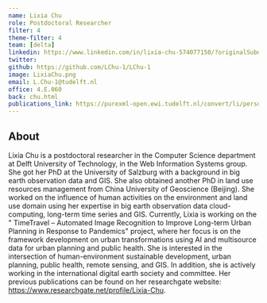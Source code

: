 ```yaml
---
name: Lixia Chu
role: Postdoctoral Researcher
filter: 4
theme-filter: 4
team: [delta]
linkedin: https://www.linkedin.com/in/lixia-chu-574077150/?originalSubdomain=at
twitter: 
github: https://github.com/LChu-1/LChu-1
image: LixiaChu.png
email: L.Chu-1@tudelft.nl
office: 4.E.060 
back: chu.html
publications_link: https://purexml-open.ewi.tudelft.nl/convert/li/persons/790070eb-75fa-4c00-ba7e-6fe80e452132
---
```


## About
Lixia Chu is a postdoctoral researcher in the Computer Science department at Delft University of Technology, in the Web Information Systems group. She got her PhD at the University of Salzburg with a background in big earth observation data and GIS. She also obtained another PhD in land use resources management from China University of Geoscience (Beijing). She worked on the influence of human activities on the environment and land use domain using her expertise in big earth observation data cloud-computing, long-term time series and GIS. 
Currently, Lixia is working on the " TimeTravel – Automated Image Recognition to Improve Long-term Urban Planning in Response to Pandemics" project, where her focus is on the framework development on urban transformations using AI and multisource data for urban planning and public health. She is interested in the intersection of human-environment sustainable development, urban planning, public health, remote sensing, and GIS. In addition, she is actively working in the international digital earth society and committee. 
Her previous publications can be found on her researchgate website: https://www.researchgate.net/profile/Lixia-Chu. 